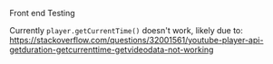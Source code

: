 Front end Testing


Currently `player.getCurrentTime()` doesn't work, likely due to: https://stackoverflow.com/questions/32001561/youtube-player-api-getduration-getcurrenttime-getvideodata-not-working
